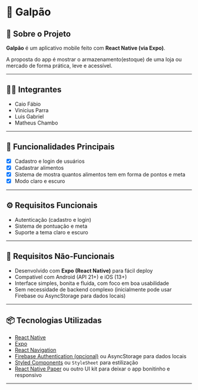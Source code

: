 # 🛒 Galpão

## 📱 Sobre o Projeto

**Galpão** é um aplicativo mobile feito com **React Native (via Expo)**. 

A proposta do app é mostrar o armazenamento(estoque) de uma loja ou mercado de forma prática, leve e acessível.

---

## 👩‍💻 Integrantes

- Caio Fábio
- Vinicius Parra  
- Luis Gabriel 
- Matheus Chambo 

---

## 🧩 Funcionalidades Principais

- [x] Cadastro e login de usuários  
- [x] Cadastrar alimentos 
- [x] Sistema de mostra quantos alimentos tem em forma de pontos e meta
- [x] Modo claro e escuro  

---

## ⚙️ Requisitos Funcionais

- Autenticação (cadastro e login)
- Sistema de pontuação e meta
- Suporte a tema claro e escuro

---

## 📐 Requisitos Não-Funcionais

- Desenvolvido com **Expo (React Native)** para fácil deploy
- Compatível com Android (API 21+) e iOS (13+)
- Interface simples, bonita e fluida, com foco em boa usabilidade
- Sem necessidade de backend complexo (inicialmente pode usar Firebase ou AsyncStorage para dados locais)

---

## 📦 Tecnologias Utilizadas

- [React Native](https://reactnative.dev/)
- [Expo](https://expo.dev/)
- [React Navigation](https://reactnavigation.org/)
- [Firebase Authentication (opcional)](https://firebase.google.com/products/auth) ou AsyncStorage para dados locais
- [Styled Components](https://styled-components.com/) ou `StyleSheet` para estilização
- [React Native Paper](https://callstack.github.io/react-native-paper/) ou outro UI kit para deixar o app bonitinho e responsivo

---
